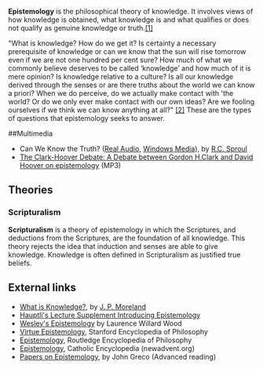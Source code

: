 **Epistemology** is the philosophical theory of knowledge. It
involves views of how knowledge is obtained, what knowledge is and
what qualifies or does not qualify as genuine knowledge or
truth.[[1]](http://education.yahoo.com/reference/dictionary/entry/epistemology)

"What is knowledge? How do we get it? Is certainty a necessary
prerequisite of knowledge or can we know that the sun will rise
tomorrow even if we are not one hundred per cent sure? How much of
what we commonly believe deserves to be called ‘knowledge’ and how
much of it is mere opinion? Is knowledge relative to a culture? Is
all our knowledge derived through the senses or are there truths
about the world we can know a priori? When we do perceive, do we
actually make contact with 'the world? Or do we only ever make
contact with our own ideas? Are we fooling ourselves if we think we
can know anything at all?"
[[2]](http://www.philosophy.leeds.ac.uk/Philosophy%20undergraduate/Level2/2421%20Intro%20to%20Epistemology.htm)
These are the types of questions that epistemology seeks to
answer.

##Multimedia

-   Can We Know the Truth?
    ([Real Audio](http://broadcast.ligonier.org/playlists/rym20051024.m3u),
    [Windows Media](http://broadcast.ligonier.org/playlists/rym20051024.asx)),
    by [R.C. Sproul](R.C._Sproul "R.C. Sproul")
-   [The Clark-Hoover Debate: A Debate between Gordon H.Clark and David Hoover on epistemology](http://www.trinitylectures.org/MP3/The_Clark-Hoover_Debate.mp3)
    (MP3)

## Theories

### Scripturalism

**Scripturalism** is a theory of epistemology in which the
Scriptures, and deductions from the Scriptures, are the foundation
of all knowledge. This theory rejects the idea that induction and
senses are able to give knowledge. Knowledge is often defined in
Scripturalism as justified true beliefs.

## External links

-   [What is Knowledge?](http://www.scriptoriumdaily.com/2008/02/25/what-is-knowledge/),
    by [J. P. Moreland](J._P._Moreland "J. P. Moreland")
-   [Hauptli's Lecture Supplement Introducing Epistemology](http://www.fiu.edu/~hauptli/IntroductiontoEpistemology.html)
-   [Wesley's Epistemology](http://wesley.nnu.edu/wesleyan_theology/theojrnl/06-10/10-5.htm)
    by Laurence Willard Wood
-   [Virtue Epistemology](http://plato.stanford.edu/entries/epistemology-virtue/),
    Stanford Encyclopedia of Philosophy
-   [Epistemology](http://www.rep.routledge.com/article/P059),
    Routledge Encyclopedia of Philosophy
-   [Epistemology](http://www.newadvent.org/cathen/05506a.htm),
    Catholic Encyclopedia (newadvent.org)
-   [Papers on Epistemology](http://www.fordham.edu/philosophy/greco/papers.htm),
    by John Greco (Advanced reading)



